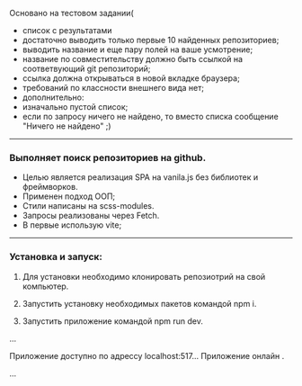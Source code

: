 Основано на тестовом задании(

- список с результатами
- достаточно выводить только первые 10 найденных репозиториев;
- выводить название и еще пару полей на ваше усмотрение;
- название по совместительству должно быть ссылкой на соответвующий git репозиторий;
- ссылка должна открываться в новой вкладке браузера;
- требований по классности внешнего вида нет;
- дополнительно:
- изначально пустой список;
- если по запросу ничего не найдено, то вместо списка сообщение "Ничего не найдено" ;)

---

### Выполняет поиск репозиториев на github.

- Целью является реализация SPA на vanila.js без библиотек и фреймворков.
- Применен подход ООП;
- Стили написаны на scss-modules.
- Запросы реализованы через Fetch.
- В первые использую vite;

---

### Установка и запуск:

1. Для установки необходимо клонировать репозиотрий на свой компьютер.

2. Запустить установку необходимых пакетов командой npm i.

3. Запустить приложение командой npm run dev.

...

Приложение доступно по адрессу localhost:517...
Приложение онлайн .

...
